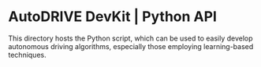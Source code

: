 # AutoDRIVE DevKit | Python API

This directory hosts the Python script, which can be used to easily develop autonomous driving algorithms, especially those employing learning-based techniques.
